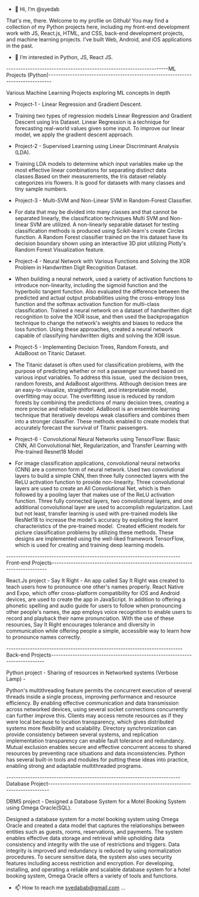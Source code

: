 - 👋 Hi, I’m @syedab


That's me, there.
Welcome to my profile on Github! You may find a collection of my Python projects here, including my front-end development work with JS, React.js, HTML, and CSS, back-end development projects, and machine learning projects. I've built Web, Android, and iOS applications in the past.
- 👀 I’m interested in Python, JS, React JS. 

--------------------------------------------------------------------ML Projects (Python)-------------------------------------------------------------------------------

Various Machine Learning Projects exploring ML concepts in depth

- Project-1 - Linear Regression and Gradient Descent.
 
- Training two types of regression models Linear Regression and Gradient Descent using Iris Dataset. Linear Regression is a technique for forecasting real-world values given some input. To improve our linear model, we apply the gradient descent approach.

- Project-2 - Supervised Learning using Linear Discriminant Analysis (LDA).
 
- Training LDA models to determine which input variables make up the most effective linear combinations for separating distinct data classes.Based on their measurements,   the Iris dataset reliably categorizes iris flowers. It is good for datasets with many classes and tiny sample numbers.

- Project-3 - Multi-SVM and Non-Linear SVM in Random-Forest Classifier.
 
- For data that may be divided into many classes and that cannot be separated linearly, the classification techniques Multi SVM and Non-linear SVM are utilized. A non-linearly separable dataset for testing classification methods is produced using Scikit-learn's create Circles function. A Random Forest classifier trained on the Iris dataset have its decision boundary shown using an interactive 3D plot utilizing Plotly's Random Forest Visualization feature.

- Project-4 - Neural Network with Various Functions and Solving the XOR Problem in Handwritten Digit Recognition Dataset.
 
- When building a neural network, used a variety of activation functions to introduce non-linearity, including the sigmoid function and the hyperbolic tangent function. Also evaluated the difference between the predicted and actual output probabilities using the cross-entropy loss function and the softmax activation function for multi-class classification. Trained a neural network on a dataset of handwritten digit recognition to solve the XOR issue, and then used the backpropagation technique to change the network's weights and biases to reduce the loss function. Using these approaches, created a neural network capable of classifying handwritten digits and solving the XOR issue.

- Project-5 - Implementing Decision Trees, Random Forests, and AdaBoost on Titanic Dataset.
 
- The Titanic dataset is often used for classification problems, with the purpose of predicting whether or not a passenger survived based on various input variables. To address this issue,  used the decision trees, random forests, and AdaBoost algorithms. Although decision trees are an easy-to-visualize, straightforward, and interpretable model, overfitting may occur. The overfitting issue is reduced by random forests by combining the predictions of many decision trees, creating a more precise and reliable model. AdaBoost is an ensemble learning technique that iteratively develops weak classifiers and combines them into a stronger classifier. These methods enabled to create models that accurately forecast the survival of Titanic passengers.

- Project-6 - Convolutional Neural Networks using TensorFlow: Basic CNN, All Convolutional Net, Regularization, and Transfer Learning with Pre-trained Resnet18 Model
 
- For image classification applications, convolutional neural networks (CNN) are a common form of neural network. Used two convolutional layers to build a simple CNN, then three fully connected layers with the ReLU activation function to provide non-linearity. Three convolutional layers are used to create an All Convolutional Net, which is then followed by a pooling layer that makes use of the ReLU activation function. Three fully connected layers, two convolutional layers, and one additional convolutional layer are used to accomplish regularization. Last but not least, transfer learning is used with pre-trained models like ResNet18 to increase the model's accuracy by exploiting the learnt characteristics of the pre-trained model.  Created efficient models for picture classification problems by utilizing these methods.
These designs are implemented using the well-liked framework TensorFlow, which is used for creating and training deep learning models.

-------------------------------------------------------------------------Front-end Projects----------------------------------------------------------------------------


React.Js project - Say It Right -
An app called Say It Right was created to teach users how to pronounce one other's names properly. React Native and Expo, which offer cross-platform compatibility for iOS and Android devices, are used to create the app in JavaScript. In addition to offering a phonetic spelling and audio guide for users to follow when pronouncing other people's names, the app employs voice recognition to enable users to record and playback their name pronunciation. With the use of these resources, Say It Right encourages tolerance and diversity in communication while offering people a simple, accessible way to learn how to pronounce names correctly. 

--------------------------------------------------------------------------Back-end Projects--------------------------------------------------------------------------- 

Python project  -	Sharing of resources in Networked systems (Verbose Lamp) -

Python's multithreading feature permits the concurrent execution of several threads inside a single process, improving performance and resource efficiency. By enabling effective communication and data transmission across networked devices, using several socket connections concurrently can further improve this. Clients may access remote resources as if they were local because to location transparency, which gives distributed systems more flexibility and scalability. Directory synchronization can provide consistency between several systems, and replication implementation transparency can enable fault tolerance and redundancy. Mutual exclusion enables secure and effective concurrent access to shared resources by preventing race situations and data inconsistencies. Python has several built-in tools and modules for putting these ideas into practice, enabling strong and adaptable multithreaded programs.

-------------------------------------------------------------------------Database Project------------------------------------------------------------------------------

DBMS project - Designed a Database System for a Motel Booking System using Omega Oracle(SQL).  

Designed a database system for a motel booking system using Omega Oracle and created a data model that captures the relationships between entities such as guests, rooms, reservations, and payments. The system enables effective data storage and retrieval while upholding data consistency and integrity with the use of restrictions and triggers. Data integrity is improved and redundancy is reduced by using normalization procedures. To secure sensitive data, the system also uses security features including access restriction and encryption. For developing, installing, and operating a reliable and scalable database system for a hotel booking system, Omega Oracle offers a variety of tools and functions.

-   📫 How to reach me syedabab@gmail.com ...




<!---
syedab/syedab is a ✨ special ✨ repository because its `README.md` (this file) appears on your GitHub profile.
You can click the Preview link to take a look at your changes.
--->
